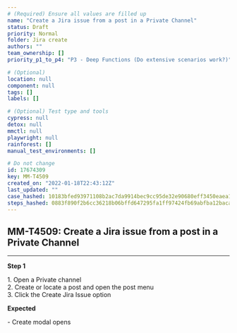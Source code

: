 ```yaml
---
# (Required) Ensure all values are filled up
name: "Create a Jira issue from a post in a Private Channel"
status: Draft
priority: Normal
folder: Jira create
authors: ""
team_ownership: []
priority_p1_to_p4: "P3 - Deep Functions (Do extensive scenarios work?)"

# (Optional)
location: null
component: null
tags: []
labels: []

# (Optional) Test type and tools
cypress: null
detox: null
mmctl: null
playwright: null
rainforest: []
manual_test_environments: []

# Do not change
id: 17674309
key: MM-T4509
created_on: "2022-01-18T22:43:12Z"
last_updated: ""
case_hashed: 10183bfed93971108b2ac7da9914bec9cc95de32e90680eff3450eaea144488f7026c7014cf9eb82e81d725ee3acbb76
steps_hashed: 0883f890f2b6cc36218b06bffd647295fa1ff97424fb69abfba12bacaf5d0ca7e35f852470c33dae7e8b9e46513aee3f
---
```


<!-- (Auto-generated) Based on frontmatter's "key" and "name" -->

## MM-T4509: Create a Jira issue from a post in a Private Channel

---

**Step 1**

1\. Open a Private channel\
2\. Create or locate a post and open the post menu\
3\. Click the Create Jira Issue option

**Expected**

\- Create modal opens
